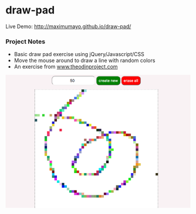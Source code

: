 # draw-pad

Live Demo: http://maximumayo.github.io/draw-pad/

### Project Notes
* Basic draw pad exercise using jQuery/Javascript/CSS
* Move the mouse around to draw a line with random colors
* An exercise from www.theodinproject.com

![screenshot of draw pad](/images/drawscreen1.png?raw=true "screenshot of draw pad")
